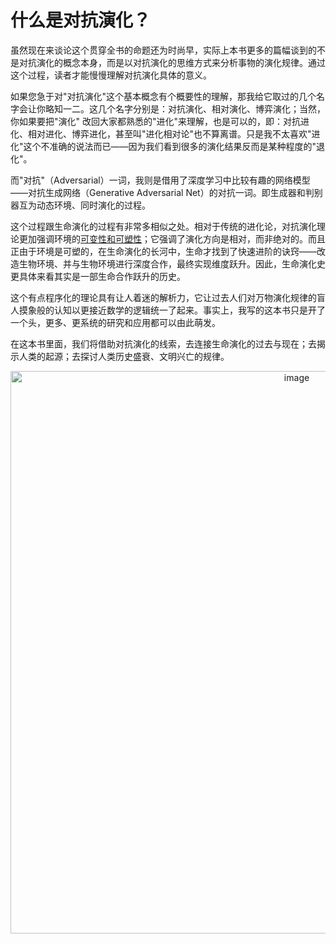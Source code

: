 # 什么是对抗演化？

虽然现在来谈论这个贯穿全书的命题还为时尚早，实际上本书更多的篇幅谈到的不是对抗演化的概念本身，而是以对抗演化的思维方式来分析事物的演化规律。通过这个过程，读者才能慢慢理解对抗演化具体的意义。

如果您急于对"对抗演化"这个基本概念有个概要性的理解，那我给它取过的几个名字会让你略知一二。这几个名字分别是：对抗演化、相对演化、博弈演化；当然，你如果要把"演化"
改回大家都熟悉的"进化"来理解，也是可以的，即：对抗进化、相对进化、博弈进化，甚至叫"进化相对论"也不算离谱。只是我不太喜欢"进化"这个不准确的说法而已——因为我们看到很多的演化结果反而是某种程度的"退化"。

而"对抗"（Adversarial）一词，我则是借用了深度学习中比较有趣的网络模型——对抗生成网络（Generative
Adversarial
Net）的对抗一词。即生成器和判别器互为动态环境、同时演化的过程。

这个过程跟生命演化的过程有非常多相似之处。相对于传统的进化论，对抗演化理论更加强调环境的[可变性和可塑性]()；它强调了演化方向是相对，而非绝对的。而且正由于环境是可塑的，在生命演化的长河中，生命才找到了快速进阶的诀窍——改造生物环境、并与生物环境进行深度合作，最终实现维度跃升。因此，生命演化史更具体来看其实是一部生命合作跃升的历史。

这个有点程序化的理论具有让人着迷的解析力，它让过去人们对万物演化规律的盲人摸象般的认知以更接近数学的逻辑统一了起来。事实上，我写的这本书只是开了一个头，更多、更系统的研究和应用都可以由此萌发。

在这本书里面，我们将借助对抗演化的线索，去连接生命演化的过去与现在；去揭示人类的起源；去探讨人类历史盛衰、文明兴亡的规律。

<p align="center"><img width="900" alt="image" src="https://github.com/user-attachments/assets/9bec3d6d-631e-4b2e-8f7c-e892482ca880" /></p>


